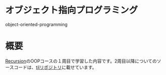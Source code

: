 # オブジェクト指向プログラミング
object-oriented-programming
# 概要
[Recursion](https://recursionist.io/)のOOPコースの１周目で学習した内容です。2周目以降についてのソースコードは、[tilリポジトリ](https://github.com/zakzackr/til/tree/main/object-oriented-programming)に載せています。
